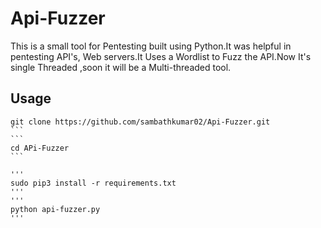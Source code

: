 # Api-Fuzzer
  This is a small tool for Pentesting built using Python.It was helpful in pentesting API's, Web servers.It Uses a Wordlist to Fuzz the API.Now It's single Threaded ,soon it will be a Multi-threaded tool.

## Usage
````
git clone https://github.com/sambathkumar02/Api-Fuzzer.git
```
```
cd APi-Fuzzer
```

'''
sudo pip3 install -r requirements.txt
'''
'''
python api-fuzzer.py
'''
